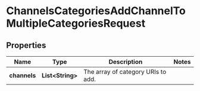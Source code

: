

# ChannelsCategoriesAddChannelToMultipleCategoriesRequest


## Properties

| Name | Type | Description | Notes |
|------------ | ------------- | ------------- | -------------|
|**channels** | **List&lt;String&gt;** | The array of category URIs to add. |  |



